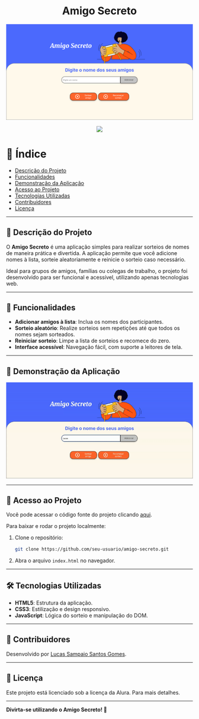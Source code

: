 <h1 align="center"> Amigo Secreto </h1>

<p align="center">
  <img src="assets/ladingpage.png" alt="Logo do Projeto Amigo Secreto" width="1000">
</p>

<p align="center">
  <img loading="lazy" src="http://img.shields.io/static/v1?label=STATUS&message=FINALIZADO&color=GREEN&style=for-the-badge"/>
</p>

# 📜 Índice 

- [Descrição do Projeto](#descrição-do-projeto)
- [Funcionalidades](#funcionalidades)
- [Demonstração da Aplicação](#demonstração-da-aplicação)
- [Acesso ao Projeto](#acesso-ao-projeto)
- [Tecnologias Utilizadas](#tecnologias-utilizadas)
- [Contribuidores](#contribuidores)
- [Licença](#licença)

---

## 📖 Descrição do Projeto

O **Amigo Secreto** é uma aplicação simples para realizar sorteios de nomes de maneira prática e divertida. A aplicação permite que você adicione nomes à lista, sorteie aleatoriamente e reinicie o sorteio caso necessário.

Ideal para grupos de amigos, famílias ou colegas de trabalho, o projeto foi desenvolvido para ser funcional e acessível, utilizando apenas tecnologias web.

---

## 🔨 Funcionalidades

- **Adicionar amigos à lista**: Inclua os nomes dos participantes.
- **Sorteio aleatório**: Realize sorteios sem repetições até que todos os nomes sejam sorteados.
- **Reiniciar sorteio**: Limpe a lista de sorteios e recomece do zero.
- **Interface acessível**: Navegação fácil, com suporte a leitores de tela.

---

## 🎥 Demonstração da Aplicação

<p align="center">
  <img src="assets/demo.gif" alt="Demonstração do Projeto Amigo Secreto" width="600">
</p>

---

## 📁 Acesso ao Projeto

Você pode acessar o código fonte do projeto clicando [aqui](https://github.com/Like-a-stone/Oracle-G8---ONE/tree/main/1%20-%20Iniciante%20em%20Programa%C3%A7%C3%A3o%20G8%20-%20ONE/4%20-%20Desafio-Amigo-Secreto).

Para baixar e rodar o projeto localmente:
1. Clone o repositório:
   ```bash
   git clone https://github.com/seu-usuario/amigo-secreto.git
   ```
2. Abra o arquivo `index.html` no navegador.

---

## 🛠️ Tecnologias Utilizadas

- **HTML5**: Estrutura da aplicação.
- **CSS3**: Estilização e design responsivo.
- **JavaScript**: Lógica do sorteio e manipulação do DOM.

---

## 🤝 Contribuidores

Desenvolvido por [Lucas Sampaio Santos Gomes](https://github.com/Like-a-stone).

---

## 📜 Licença

Este projeto está licenciado sob a licença da Alura. Para mais detalhes.

---

**Divirta-se utilizando o Amigo Secreto! 🎉**
